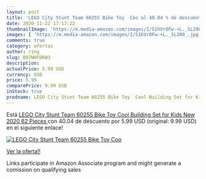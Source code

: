 ```yaml
---
layout: post
title: 'LEGO City Stunt Team 60255 Bike Toy  Coo al 40.04 % de descuento'
date: 2020-11-22 17:17:22
thumbnailImage: 'https://m.media-amazon.com/images/I/51hVrOFw-+L._SL200_.jpg'
images: [ 'https://m.media-amazon.com/images/I/51hVrOFw-+L._SL200_.jpg' ]
comments: true
category: ofertas
author: ring
slug: B07WHFDKW3
description:
actualPrice: 5.99 USD
currency: USD
price: 5.99
comparePrice: 9.99 USD
inStock: true
prodname: LEGO City Stunt Team 60255 Bike Toy  Cool Building Set for Kids  New 2020  62 Pieces 
---
```


Está [LEGO City Stunt Team 60255 Bike Toy  Cool Building Set for Kids  New 2020  62 Pieces ](https://www.amazon.com/dp/B07WHFDKW3/?tag=tolees-20) con 40.04 de descuento por 5.99 USD (original: 9.99 USD) en el siguiente enlace!

[![LEGO City Stunt Team 60255 Bike Toy  Coo](https://m.media-amazon.com/images/I/51hVrOFw-+L._SL200_.jpg)](https://www.amazon.com/dp/B07WHFDKW3/?tag=tolees-20)

[Ver la oferta!!](https://www.amazon.com/dp/B07WHFDKW3/?tag=tolees-20)

Links participate in Amazon Associate program and might generate a comission on qualifying sales


